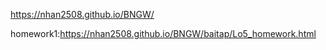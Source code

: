 https://nhan2508.github.io/BNGW/


homework1:https://nhan2508.github.io/BNGW/baitap/Lo5_homework.html
